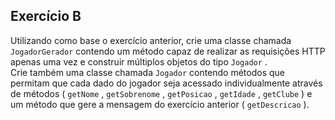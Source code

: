 ## Exercício B <br>
Utilizando como base o exercício anterior, crie uma classe chamada ```JogadorGerador```
contendo um método capaz de realizar as requisições HTTP apenas uma vez e construir
múltiplos objetos do tipo ```Jogador``` . <br>
Crie também uma classe chamada ```Jogador``` contendo métodos que permitam que cada
dado do jogador seja acessado individualmente através de métodos ( ```getNome``` ,
```getSobrenome``` , ```getPosicao``` , ```getIdade``` , ```getClube``` ) e um método que gere a mensagem
do exercício anterior ( ```getDescricao``` ).

